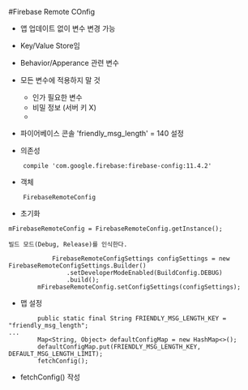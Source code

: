 #Firebase Remote COnfig

* 앱 업데이트 없이 변수 변경 가능

* Key/Value Store임
* Behavior/Apperance 관련 변수
* 모든 변수에 적용하지 말 것
    - 인가 필요한 변수
    - 비밀 정보 (서버 키 X)
    - 

* 파이어베이스 콘솔
    'friendly_msg_length' = 140 설정

* 의존성
```
    compile 'com.google.firebase:firebase-config:11.4.2'
```
* 객체
```
    FirebaseRemoteConfig
```
* 초기화
```
mFirebaseRemoteConfig = FirebaseRemoteConfig.getInstance();
```
    빌드 모드(Debug, Release)를 인식한다.
```
            FirebaseRemoteConfigSettings configSettings = new FirebaseRemoteConfigSettings.Builder()
                .setDeveloperModeEnabled(BuildConfig.DEBUG)
                .build();
        mFirebaseRemoteConfig.setConfigSettings(configSettings);
```

* 맵 설정
```
        public static final String FRIENDLY_MSG_LENGTH_KEY = "friendly_msg_length";
...
        Map<String, Object> defaultConfigMap = new HashMap<>();
        defaultConfigMap.put(FRIENDLY_MSG_LENGTH_KEY, DEFAULT_MSG_LENGTH_LIMIT);
        fetchConfig();
```
* fetchConfig() 작성


